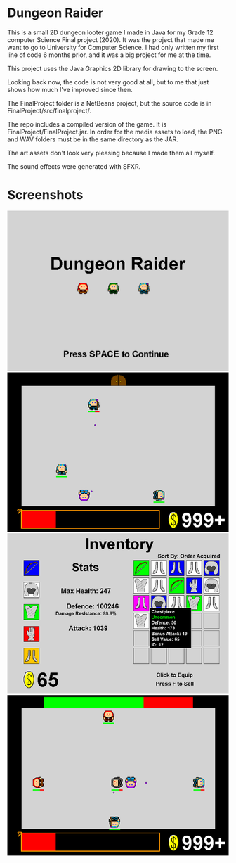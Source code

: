 # Dungeon Raider
This is a small 2D dungeon looter game I made in Java for my Grade 12 computer Science Final project (2020). It was the project that made me want to go to University for Computer Science. I had only written my first line of code 6 months prior, and it was a big project for me at the time. 

This project uses the Java Graphics 2D library for drawing to the screen.

Looking back now, the code is not very good at all, but to me that just shows how much I've improved since then.

The FinalProject folder is a NetBeans project, but the source code is in FinalProject/src/finalproject/.

The repo includes a compiled version of the game. It is FinalProject/FinalProject.jar. In order for the media assets to load, the PNG and WAV folders must be in the same directory as the JAR.

The art assets don't look very pleasing because I made them all myself.

The sound effects were generated with SFXR.

# Screenshots
![Image of the main menu](readme-images/main-menu.PNG)
![Image of general gameplay](readme-images/gameplay.PNG)
![Image of the inventory screen](readme-images/inventory.PNG)
![Image of the final boss fight](readme-images/boss.PNG)
